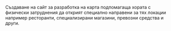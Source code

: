 Създаване на сайт за разработка на карта подпомагаща хората с физически затруднения да открият специално направени за тях локации например ресторанти, специализирани магазини,  превозни средства и други.
